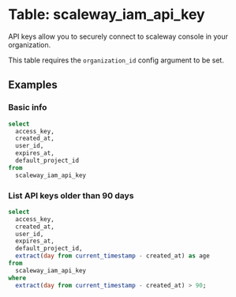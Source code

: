# Table: scaleway_iam_api_key

API keys allow you to securely connect to scaleway console in your organization.

This table requires the `organization_id` config argument to be set.

## Examples

### Basic info

```sql
select
  access_key,
  created_at,
  user_id,
  expires_at,
  default_project_id
from
  scaleway_iam_api_key
```

### List API keys older than 90 days

```sql
select
  access_key,
  created_at,
  user_id,
  expires_at,
  default_project_id,
  extract(day from current_timestamp - created_at) as age
from
  scaleway_iam_api_key
where
  extract(day from current_timestamp - created_at) > 90;
```
